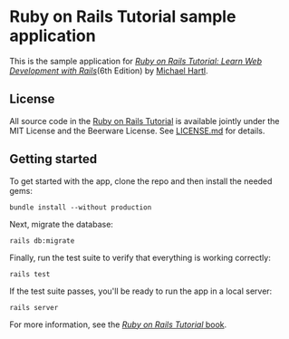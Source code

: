 # Ruby on Rails Tutorial sample application

This is the sample application for
[_Ruby on Rails Tutorial: Learn Web Development with Rails_](https://www.railstutorial.org/)(6th Edition)
by [Michael Hartl](https://www.michaelhartl.com/).

## License

All source code in the [Ruby on Rails Tutorial](https://www.railstutorial.org/)
is available jointly under the MIT License and the Beerware License. See
[LICENSE.md](LICENSE.md) for details.

## Getting started

To get started with the app, clone the repo and then install the needed gems:

```
bundle install --without production
```

Next, migrate the database:

```
rails db:migrate
```

Finally, run the test suite to verify that everything is working correctly:

```
rails test
```

If the test suite passes, you'll be ready to run the app in a local server:

```
rails server
```

For more information, see the
[_Ruby on Rails Tutorial_ book](https://www.railstutorial.org/book).
